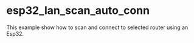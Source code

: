 # esp32_lan_scan_auto_conn
This example show how to scan and connect to selected router using an Esp32.
